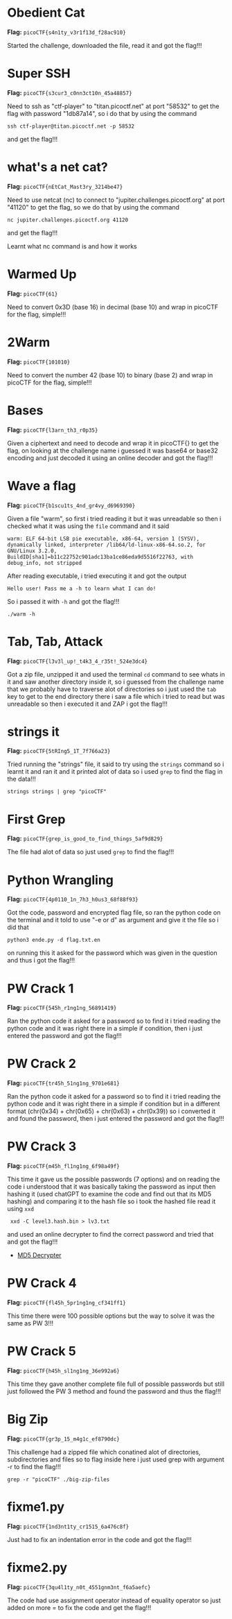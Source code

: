 # Obedient Cat

**Flag:** `picoCTF{s4n1ty_v3r1f13d_f28ac910}`

Started the challenge, downloaded the file, read it and got the flag!!!

# Super SSH

**Flag:** `picoCTF{s3cur3_c0nn3ct10n_45a48857}`

Need to ssh as "ctf-player" to "titan.picoctf.net" at port "58532" to get the flag with password "1db87a14", so i do that by using the command
```
ssh ctf-player@titan.picoctf.net -p 58532
```
and get the flag!!!

# what's a net cat?

**Flag:** `picoCTF{nEtCat_Mast3ry_3214be47}`

Need to use netcat (nc) to connect to "jupiter.challenges.picoctf.org" at port "41120" to get the flag, so we do that by using the command
```
nc jupiter.challenges.picoctf.org 41120
```
and get the flag!!!

Learnt what nc command is and how it works

# Warmed Up

**Flag:** `picoCTF{61}`

Need to convert 0x3D (base 16) in decimal (base 10) and wrap in picoCTF for the flag, simple!!!

# 2Warm

**Flag:** `picoCTF{101010}`

Need to convert the number 42 (base 10) to binary (base 2) and wrap in picoCTF for the flag, simple!!!

# Bases

**Flag:** `picoCTF{l3arn_th3_r0p35}`

Given a ciphertext and need to decode and wrap it in picoCTF{} to get the flag, on looking at the challenge name i guessed it was base64 or base32 encoding and just decoded it using an online decoder and got the flag!!!

# Wave a flag

**Flag:** `picoCTF{b1scu1ts_4nd_gr4vy_d6969390}`

Given a file "warm", so first i tried reading it but it was unreadable so then i checked what it was using the `file` command and it said 
```
warm: ELF 64-bit LSB pie executable, x86-64, version 1 (SYSV), dynamically linked, interpreter /lib64/ld-linux-x86-64.so.2, for GNU/Linux 3.2.0, BuildID[sha1]=b11c22752c901adc13ba1ce86eda9d5516f22763, with debug_info, not stripped
```
After reading executable, i tried executing it and got the output
```
Hello user! Pass me a -h to learn what I can do!
```
So i passed it with `-h` and got the flag!!!
```
./warm -h
```

# Tab, Tab, Attack

**Flag:** `picoCTF{l3v3l_up!_t4k3_4_r35t!_524e3dc4}`

Got a zip file, unzipped it and used the terminal `cd` command to see whats in it and saw another directory inside it, so i guessed from the challenge name that we probably have to traverse alot of directories so i just used the `tab` key to get to the end directory there i saw a file which i tried to read but was unreadable so then i executed it and ZAP i got the flag!!!

# strings it

**Flag:** `picoCTF{5tRIng5_1T_7f766a23}`

Tried running the "strings" file, it said to try using the `strings` command so i learnt it and ran it and it printed alot of data so i used `grep` to find the flag in the data!!!
```
strings strings | grep "picoCTF"
```

# First Grep

**Flag:** `picoCTF{grep_is_good_to_find_things_5af9d829}`

The file had alot of data so just used `grep` to find the flag!!!

# Python Wrangling

**Flag:** `picoCTF{4p0110_1n_7h3_h0us3_68f88f93}`

Got the code, password and encrypted flag file, so ran the python code on the terminal and it told to use "-e or d" as argument and give it the file so i did that 
```
python3 ende.py -d flag.txt.en
```
on running this it asked for the password which was given in the question and thus i got the flag!!!

# PW Crack 1

**Flag:** `picoCTF{545h_r1ng1ng_56891419}`

Ran the python code it asked for a password so to find it i tried reading the python code and it was right there in a simple if condition, then i just entered the password and got the flag!!!

# PW Crack 2

**Flag:** `picoCTF{tr45h_51ng1ng_9701e681}`

Ran the python code it asked for a password so to find it i tried reading the python code and it was right there in a simple if condition but in a different format (chr(0x34) + chr(0x65) + chr(0x63) + chr(0x39)) so i converted it and found the password, then i just entered the password and got the flag!!!

# PW Crack 3

**Flag:** `picoCTF{m45h_fl1ng1ng_6f98a49f}`

This time it gave us the possible passwords (7 options) and on reading the code i understood that it was basically taking the password as input then hashing it (used chatGPT to examine the code and find out that its MD5 hashing) and comparing it to the hash file so i took the hashed file read it using `xxd` 
```
 xxd -C level3.hash.bin > lv3.txt
```
and used an online decrypter to find the correct password and tried that and got the flag!!!

- [MD5 Decrypter](https://md5decrypt.net/en/)

# PW Crack 4

**Flag:** `picoCTF{fl45h_5pr1ng1ng_cf341ff1}`

This time there were 100 possible options but the way to solve it was the same as PW 3!!!

# PW Crack 5

**Flag:** `picoCTF{h45h_sl1ng1ng_36e992a6}`

This time they gave another complete file full of possible passwords but still just followed the PW 3 method and found the password and thus the flag!!!

# Big Zip

**Flag:** `picoCTF{gr3p_15_m4g1c_ef8790dc}`

This challenge had a zipped file which conatined alot of directories, subdirectories and files so to flag inside here i just used grep with argument -r to find the flag!!!
```
grep -r "picoCTF" ./big-zip-files
```

# fixme1.py

**Flag:** `picoCTF{1nd3nt1ty_cr1515_6a476c8f}`

Just had to fix an indentation error in the code and got the flag!!!

# fixme2.py

**Flag:** `picoCTF{3qu4l1ty_n0t_4551gnm3nt_f6a5aefc}`

The code had use assignment operator instead of equality operator so just added on more = to fix the code and get the flag!!!

